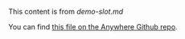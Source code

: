 This content is from _demo-slot.md_

You can find [this file on the Anywhere Github repo](https://github.com/vinyll/anywhere/demo-slot.md).
